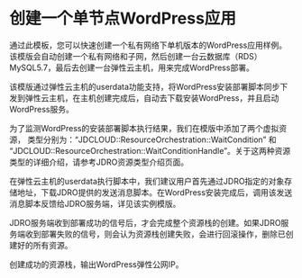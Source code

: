 # 创建一个单节点WordPress应用

通过此模板，您可以快速创建一个私有网络下单机版本的WordPress应用样例。该模版会自动创建一个私有网络和子网，然后创建一台云数据库（RDS）MySQL5.7，最后去创建一台弹性云主机，用来完成WordPress部署。

该模版通过弹性云主机的userdata功能支持，将WordPress安装部署脚本同步下发到弹性云主机，在主机创建完成后，自动去下载安装WordPress，并且启动WordPress服务。

为了监测WordPress的安装部署脚本执行结果，我们在模版中添加了两个虚拟资源， 类型分别为：“JDCLOUD::ResourceOrchestration::WaitCondition” 和 “JDCLOUD::ResourceOrchestration::WaitConditionHandle”。关于这两种资源类型的详细介绍，请参考JDRO资源类型介绍页面。

在弹性云主机的userdata执行脚本中，我们建议用户首先通过JDRO指定的对象存储地址，下载JDRO提供的发送消息脚本。在WordPress安装完成后，调用该发送消息脚本反馈给JDRO服务端，详见该实例模版。

JDRO服务端收到部署成功的信号后，才会完成整个资源栈的创建。如果JDRO服务端收到部署失败的信号，则会认为资源栈创建失败，会进行回滚操作，删除已创建好的所有资源。

创建成功的资源栈，输出WordPress弹性公网IP。
